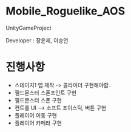 # Mobile_Roguelike_AOS
 UnityGameProject

Developer : 장윤제, 이승언

# 진행사항

- 스테이지1 맵 제작 -> 콜라이더 구현해야함.
- 필드몬스터 스폰포인트 구현
- 필드몬스터 스폰 구현
- 컨트롤 UI --> 소프트 조이스틱, 버튼 구현
- 플레이어 이동 구현
- 플레이어 카메라 구현
